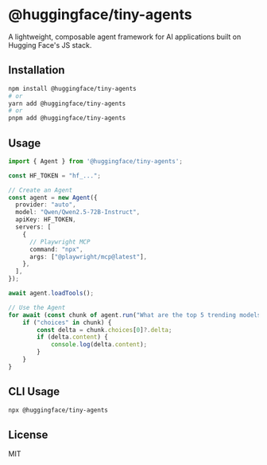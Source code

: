 # @huggingface/tiny-agents

A lightweight, composable agent framework for AI applications built on Hugging Face's JS stack.

## Installation

```bash
npm install @huggingface/tiny-agents
# or
yarn add @huggingface/tiny-agents
# or
pnpm add @huggingface/tiny-agents
```

## Usage

```typescript
import { Agent } from '@huggingface/tiny-agents';

const HF_TOKEN = "hf_...";

// Create an Agent
const agent = new Agent({
  provider: "auto",
  model: "Qwen/Qwen2.5-72B-Instruct",
  apiKey: HF_TOKEN,
  servers: [
    {
      // Playwright MCP
      command: "npx",
      args: ["@playwright/mcp@latest"],
    },
  ],
});

await agent.loadTools();

// Use the Agent
for await (const chunk of agent.run("What are the top 5 trending models on Hugging Face?")) {
    if ("choices" in chunk) {
        const delta = chunk.choices[0]?.delta;
        if (delta.content) {
            console.log(delta.content);
        }
    }
}
```

## CLI Usage

```bash
npx @huggingface/tiny-agents
```

## License

MIT
